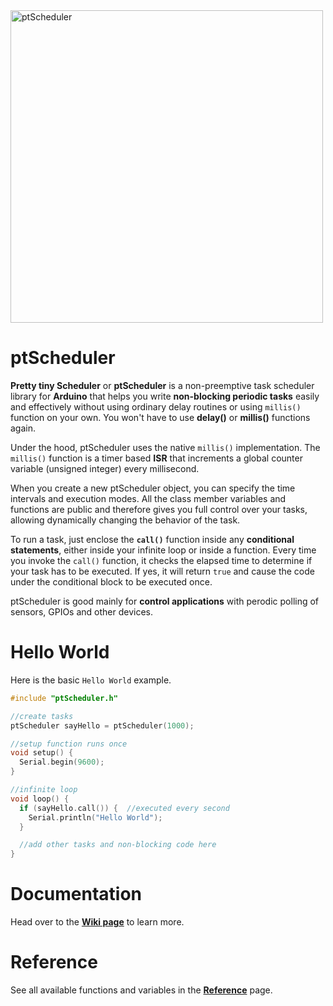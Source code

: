 <img src="https://github.com/vishnumaiea/ptScheduler/blob/main/assets/ptScheduler-Logomark-01-PNG-1_4.png" alt="ptScheduler" width="500"/>

# ptScheduler
**Pretty tiny Scheduler** or **ptScheduler** is a non-preemptive task scheduler library for **Arduino** that helps you write **non-blocking periodic tasks** easily and effectively without using ordinary delay routines or using `millis()` function on your own. You won't have to use **delay()** or **millis()** functions again.

Under the hood, ptScheduler uses the native `millis()` implementation. The `millis()` function is a timer based **ISR** that increments a global counter variable (unsigned integer) every millisecond.

When you create a new ptScheduler object, you can specify the time intervals and execution modes. All the class member variables and functions are public and therefore gives you full control over your tasks, allowing dynamically changing the behavior of the task.

To run a task, just enclose the **`call()`** function inside any **conditional statements**, either inside your infinite loop or inside a function. Every time you invoke the `call()` function, it checks the elapsed time to determine if your task has to be executed. If yes, it will return `true` and cause the code under the conditional block to be executed once.

ptScheduler is good mainly for **control applications** with perodic polling of sensors, GPIOs and other devices.

# Hello World

Here is the basic `Hello World` example.

```cpp
#include "ptScheduler.h"

//create tasks
ptScheduler sayHello = ptScheduler(1000);

//setup function runs once
void setup() {
  Serial.begin(9600);
}

//infinite loop
void loop() {
  if (sayHello.call()) {  //executed every second
    Serial.println("Hello World");
  }

  //add other tasks and non-blocking code here
}
```

# Documentation

Head over to the **[Wiki page](https://github.com/vishnumaiea/ptScheduler/wiki)** to learn more.

# Reference

See all available functions and variables in the **[Reference](https://github.com/vishnumaiea/ptScheduler/wiki/Reference)** page.
